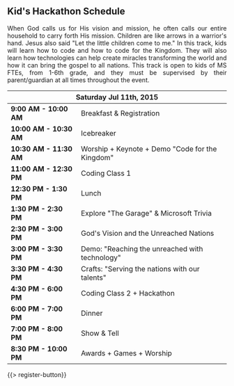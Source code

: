## <i class="icon fa-clock-o"></i> Kid's Hackathon Schedule

<p style="text-align: justify;">When God calls us for His vision and mission, he often calls our entire household to carry forth His mission. Children are like arrows in a warrior's hand. Jesus also said "Let the little children come to me." In this track, kids will learn how to code and how to code for the Kingdom. They will also learn how technologies can help create miracles transforming the world and how it can bring the gospel to all nations. This track is open to kids of MS FTEs, from 1-6th grade, and they must be supervised by their parent/guardian at all times throughout the event.</p>

<table class="default">
<thead>
<tr class="row-1 odd">
  <th colspan="2" class="column-1"><div>Saturday Jul 11th, 2015</div></th>
</tr>
</thead>
<tbody class="row-hover">
<tr class="row-2 even">
  <td class="column-1"><strong>9:00 AM - 10:00 AM</strong></td><td class="column-2">Breakfast &amp; Registration</td>
</tr>
<tr class="row-3 odd">
  <td class="column-1"><strong>10:00 AM - 10:30 AM</strong></td><td class="column-2">Icebreaker</td>
</tr>
<tr class="row-4 even">
  <td class="column-1"><strong>10:30 AM - 11:30 AM</strong></td><td class="column-2">Worship + Keynote + Demo "Code for the Kingdom"</td>
</tr>
<tr class="row-5 odd">
  <td class="column-1"><strong>11:00 AM - 12:30 PM</strong></td><td class="column-2">Coding Class 1</td>
</tr>
<tr class="row-6 even">
  <td class="column-1"><strong>12:30 PM - 1:30 PM</strong></td><td class="column-2">Lunch</td>
</tr>
<tr class="row-7 odd">
  <td class="column-1"><strong>1:30 PM - 2:30 PM</strong></td><td class="column-2">Explore "The Garage" &amp; Microsoft Trivia</td>
</tr>
<tr class="row-8 even">
  <td class="column-1"><strong>2:30 PM - 3:00 PM</strong></td><td class="column-2">God&apos;s Vision and the Unreached Nations</td>
</tr>
<tr class="row-9 odd">
  <td class="column-1"><strong>3:00 PM - 3:30 PM</strong></td><td class="column-2">Demo: &quot;Reaching the unreached with technology&quot;</td>
</tr>
<tr class="row-10 even">
  <td class="column-1"><strong>3:30 PM - 4:30 PM</strong></td><td class="column-2">Crafts: &quot;Serving the nations with our talents&quot;</td>
</tr>
<tr class="row-11 odd">
  <td class="column-1"><strong>4:30 PM - 6:00 PM</strong></td><td class="column-2">Coding Class 2 + Hackathon</td>
</tr>
<tr class="row-12 even">
  <td class="column-1"><strong>6:00 PM - 7:00 PM</strong></td><td class="column-2">Dinner</td>
</tr>
<tr class="row-13 odd">
  <td class="column-1"><strong>7:00 PM - 8:00 PM</strong></td><td class="column-2">Show &amp; Tell</td>
</tr>
<tr class="row-14 even">
  <td class="column-1"><strong>8:30 PM - 10:00 PM</strong></td><td class="column-2">Awards + Games + Worship</td>
</tr>
</tbody>
</table>

{{> register-button}}

